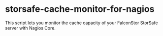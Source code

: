 # storsafe-cache-monitor-for-nagios
This script lets you monitor the cache capacity of your FalconStor StorSafe server with Nagios Core.
